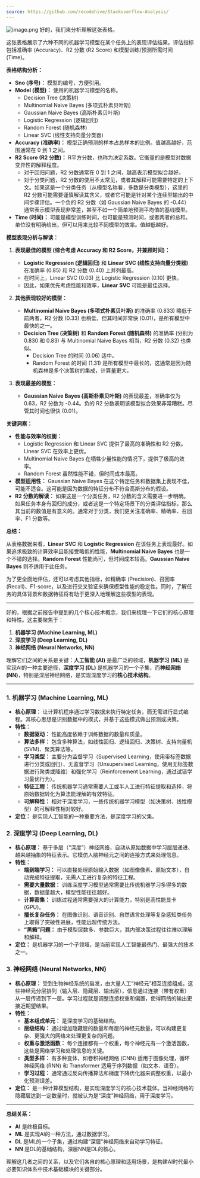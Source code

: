 ```yaml
---
source: https://github.com/recodehive/Stackoverflow-Analysis/
---
```

![image.png](https://cdn.jsdelivr.net/gh/duanbiao2000/BlogGallery@main/picture/202505062345104-piclist/piclist-clipboard-images.png)
好的，我们来分析理解这张表格。

这张表格展示了六种不同的机器学习模型在某个任务上的表现评估结果。评估指标包括准确率 (Accuracy)、R2 分数 (R2 Score) 和模型训练/预测所需时间 (Time)。

**表格结构分析：**

- **Sno (序号)：** 模型的编号，方便引用。
- **Model (模型)：** 使用的机器学习模型的名称。
    - Decision Tree (决策树)
    - Multinomial Naive Bayes (多项式朴素贝叶斯)
    - Gaussian Naive Bayes (高斯朴素贝叶斯)
    - Logistic Regression (逻辑回归)
    - Random Forest (随机森林)
    - Linear SVC (线性支持向量分类器)
- **Accuracy (准确率)：** 模型正确预测的样本占总样本的比例。值越高越好，范围通常在 0 到 1 之间。
- **R2 Score (R2 分数)：** R平方分数，也称为决定系数。它衡量的是模型对数据变异性的解释程度。
    - 对于回归问题，R2 分数通常在 0 到 1 之间，越高表示模型拟合越好。
    - 对于分类问题，R2 分数的使用不太常见，或者其解释可能需要特定的上下文。如果这是一个分类任务（从模型名称看，多数是分类模型），这里的 R2 分数可能需要谨慎解读其含义，或者它可能是针对某个连续型输出的中间步骤评估。一个负的 R2 分数（如 Gaussian Naive Bayes 的 -0.44）通常表示模型表现非常差，甚至不如一个简单地预测平均值的基线模型。
- **Time (时间)：** 可能是模型训练时间，也可能是预测时间，或者两者的总和。单位没有明确给出，但可以用来比较不同模型的效率。值越低越好。

**模型表现分析与解读：**

1. **表现最佳的模型 (综合考虑 Accuracy 和 R2 Score，并兼顾时间)：**
    
    - **Logistic Regression (逻辑回归)** 和 **Linear SVC (线性支持向量分类器)** 在准确率 (0.85) 和 R2 分数 (0.40) 上并列最高。
    - 在时间上，Linear SVC (0.03) 比 Logistic Regression (0.10) 更快。
    - 因此，如果优先考虑性能和效率，**Linear SVC** 可能是最佳选择。
2. **其他表现较好的模型：**
    
    - **Multinomial Naive Bayes (多项式朴素贝叶斯)** 的准确率 (0.833) 略低于前两者，R2 分数 (0.33) 也稍低，但其时间非常快 (0.01)，是所有模型中最快的之一。
    - **Decision Tree (决策树)** 和 **Random Forest (随机森林)** 的准确率 (分别为 0.830 和 0.83) 与 Multinomial Naive Bayes 相当，R2 分数 (0.32) 也类似。
        - Decision Tree 的时间 (0.06) 适中。
        - Random Forest 的时间 (1.31) 是所有模型中最长的，这通常是因为随机森林是多个决策树的集成，计算量更大。
3. **表现最差的模型：**
    
    - **Gaussian Naive Bayes (高斯朴素贝叶斯)** 的表现最差，准确率仅为 0.63，R2 分数为 -0.44。负的 R2 分数表明该模型拟合效果非常糟糕。尽管其时间也很快 (0.01)。

**关键洞察：**

- **性能与效率的权衡：**
    - Logistic Regression 和 Linear SVC 提供了最高的准确性和 R2 分数。Linear SVC 在效率上更优。
    - Multinomial Naive Bayes 在牺牲少量性能的情况下，提供了极高的效率。
    - Random Forest 虽然性能不错，但时间成本最高。
- **模型适用性：** Gaussian Naive Bayes 在这个特定任务和数据集上表现不佳，可能不适合。这可能是因为数据的特征分布不符合高斯分布的假设。
- **R2 分数的解读：** 如果这是一个分类任务，R2 分数的含义需要进一步明确。如果任务本身有回归的成分，或者这是一个特定场景下的分类评估指标，那么其当前的数值是有意义的。通常对于分类，我们更关注准确率、精确率、召回率、F1 分数等。

**总结：**

从表格数据来看，**Linear SVC** 和 **Logistic Regression** 在该任务上表现最好。如果追求极致的计算效率且能接受略低的性能，**Multinomial Naive Bayes** 也是一个不错的选择。**Random Forest** 性能尚可，但时间成本较高。**Gaussian Naive Bayes** 则不适用于此任务。

为了更全面地评估，还可以考虑其他指标，如精确率 (Precision)、召回率 (Recall)、F1-score，以及进行交叉验证来确保模型性能的稳定性。同时，了解任务的具体背景和数据特征将有助于更深入地理解这些模型的表现。

---

好的，根据之前报告中提到的几个核心技术概念，我们来梳理一下它们的核心原理和特性。这主要聚焦于：

1.  **机器学习 (Machine Learning, ML)**
2.  **深度学习 (Deep Learning, DL)**
3.  **神经网络 (Neural Networks, NN)**

理解它们之间的关系是关键：**人工智能 (AI)** 是最广泛的领域，**机器学习 (ML)** 是实现AI的一种主要途径，**深度学习 (DL)** 是机器学习的一个子集，而**神经网络 (NN)**，特别是深层神经网络，是实现深度学习的**核心技术结构**。

---

### **1. 机器学习 (Machine Learning, ML)**

*   **核心原理：** 让计算机程序通过学习数据来执行特定任务，而无需进行显式编程。其核心思想是识别数据中的模式，并基于这些模式做出预测或决策。
*   **特性：**
    *   **数据驱动：** 性能高度依赖于训练数据的数量和质量。
    *   **算法多样：** 包含多种算法，如线性回归、逻辑回归、决策树、支持向量机 (SVM)、聚类算法等。
    *   **学习类型：** 主要分为监督学习（Supervised Learning，使用带标签数据进行分类或回归）、无监督学习（Unsupervised Learning，使用无标签数据进行聚类或降维）和强化学习（Reinforcement Learning，通过试错学习最优行为）。
    *   **特征工程：** 传统机器学习通常需要人工或半人工进行特征提取和选择，将原始数据转化为算法能理解的有效特征。
    *   **可解释性：** 相对于深度学习，一些传统机器学习模型（如决策树、线性模型）的可解释性相对较好。
*   **定位：** 是实现人工智能的一种重要方法，是深度学习的父集。

### **2. 深度学习 (Deep Learning, DL)**

*   **核心原理：** 基于多层（“深度”）神经网络，自动从原始数据中学习层层递进、越来越抽象的特征表示。它模仿人脑神经元之间的连接方式来处理信息。
*   **特性：**
    *   **端到端学习：** 可以直接处理原始输入数据（如图像像素、原始文本），自动完成特征提取，无需人工进行复杂的特征工程。
    *   **需要大量数据：** 训练深度学习模型通常需要比传统机器学习多得多的数据，数据量越大，模型性能往往越好。
    *   **计算密集：** 训练过程通常需要强大的计算能力，特别是高性能显卡 (GPU)。
    *   **擅长复杂任务：** 在图像识别、语音识别、自然语言处理等复杂感知类任务上取得了突破性进展，性能远超传统方法。
    *   **“黑箱”问题：** 由于模型层数多、参数巨大，其内部决策过程往往难以理解和解释。
*   **定位：** 是机器学习的一个子领域，是当前实现人工智能最热门、最强大的技术之一。

### **3. 神经网络 (Neural Networks, NN)**

*   **核心原理：** 受到生物神经系统的启发，由大量人工“神经元”相互连接组成。这些神经元分层排列（输入层、隐藏层、输出层），信息通过连接（带有权重）从一层传递到下一层。学习过程就是调整连接权重和偏置，使得网络的输出更接近期望结果。
*   **特性：**
    *   **基本组成单元：** 是深度学习的基础结构。
    *   **层级结构：** 通过增加隐藏层的数量和每层的神经元数量，可以构建更复杂、更强大的网络来处理更复杂的问题。
    *   **权重与激活函数：** 每个连接都有一个权重，每个神经元有一个激活函数，这些是网络学习和处理信息的关键。
    *   **类型多样：** 有多种变体，如卷积神经网络 (CNN) 适用于图像处理，循环神经网络 (RNN) 和 Transformer 适用于序列数据（如文本、语音）。
    *   **学习过程：** 通常通过反向传播算法和梯度下降优化器来调整权重，以最小化预测误差。
*   **定位：** 是一种计算模型结构，是实现深度学习的核心技术载体。当神经网络的隐藏层达到一定数量时，就被认为是“深度”神经网络，用于深度学习。

---

**总结关系：**

*   **AI** 是终极目标。
*   **ML** 是实现AI的一种方法，通过数据学习。
*   **DL** 是ML的一个子集，通过构建“深层”神经网络来自动学习特征。
*   **NN** 是DL的基础结构，深层NN是DL的核心。

理解这几者之间的关系，以及它们各自的核心原理和适用场景，是构建AI时代最小必要知识体系中技术基础模块的关键部分。